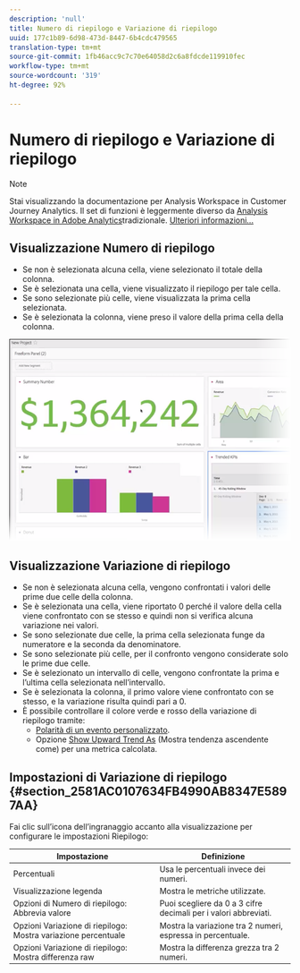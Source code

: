 ```yaml
---
description: 'null'
title: Numero di riepilogo e Variazione di riepilogo
uuid: 177c1b89-6d98-473d-8447-6b4cdc479565
translation-type: tm+mt
source-git-commit: 1fb46acc9c7c70e64058d2c6a8fdcde119910fec
workflow-type: tm+mt
source-wordcount: '319'
ht-degree: 92%

---
```



# Numero di riepilogo e Variazione di riepilogo

>[!NOTE]
>
>Stai visualizzando la documentazione per  Analysis Workspace in Customer Journey Analytics. Il set di funzioni è leggermente diverso da [Analysis Workspace in Adobe  Analytics](https://docs.adobe.com/content/help/it-IT/analytics/analyze/analysis-workspace/home.html)tradizionale. [Ulteriori informazioni...](/help/getting-started/cja-aa.md)

## Visualizzazione Numero di riepilogo

* Se non è selezionata alcuna cella, viene selezionato il totale della colonna.
* Se è selezionata una cella, viene visualizzato il riepilogo per tale cella.
* Se sono selezionate più celle, viene visualizzata la prima cella selezionata.
* Se è selezionata la colonna, viene preso il valore della prima cella della colonna.

![](assets/summary-number.png)

## Visualizzazione Variazione di riepilogo

* Se non è selezionata alcuna cella, vengono confrontati i valori delle prime due celle della colonna.
* Se è selezionata una cella, viene riportato 0 perché il valore della cella viene confrontato con se stesso e quindi non si verifica alcuna variazione nei valori.
* Se sono selezionate due celle, la prima cella selezionata funge da numeratore e la seconda da denominatore.
* Se sono selezionate più celle, per il confronto vengono considerate solo le prime due celle.
* Se è selezionato un intervallo di celle, vengono confrontate la prima e l’ultima cella selezionata nell’intervallo.
* Se è selezionata la colonna, il primo valore viene confrontato con se stesso, e la variazione risulta quindi pari a 0.
* È possibile controllare il colore verde e rosso della variazione di riepilogo tramite:
   * [Polarità di un evento personalizzato](https://docs.adobe.com/content/help/it-IT/analytics/admin/admin-tools/success-events/success-event.html).
   * Opzione [Show Upward Trend As](https://docs.adobe.com/content/help/it-IT/analytics/components/calculated-metrics/calcmetric-workflow/cm-build-metrics.html) (Mostra tendenza ascendente come) per una metrica calcolata.

## Impostazioni di Variazione di riepilogo {#section_2581AC0107634FB4990AB8347E5897AA}

Fai clic sull’icona dell’ingranaggio accanto alla visualizzazione per configurare le impostazioni Riepilogo:

| Impostazione | Definizione |
|--- |--- |
| Percentuali | Usa le percentuali invece dei numeri. |
| Visualizzazione legenda | Mostra le metriche utilizzate. |
| Opzioni di Numero di riepilogo: Abbrevia valore | Puoi scegliere da 0 a 3 cifre decimali per i valori abbreviati. |
| Opzioni Variazione di riepilogo: Mostra variazione percentuale | Mostra la variazione tra 2 numeri, espressa in percentuale. |
| Opzioni Variazione di riepilogo: Mostra differenza raw | Mostra la differenza grezza tra 2 numeri. |
